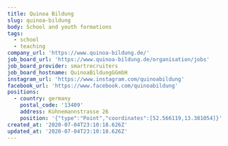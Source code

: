 ```yaml
---
title: Quinoa Bildung
slug: quinoa-bildung
body: School and youth formations
tags:
  - school
  - teaching
company_url: 'https://www.quinoa-bildung.de/'
job_board_url: 'https://www.quinoa-bildung.de/organisation/jobs'
job_board_provider: smartrecruiters
job_board_hostname: QuinoaBildungGGmbH
instagram_url: 'https://www.instagram.com/quinoabildung'
facebook_url: 'https://www.facebook.com/quinoabildung'
positions:
  - country: germany
    postal_code: '13409'
    address: Kühnemannstrasse 26
    position: '{"type":"Point","coordinates":[52.566119,13.381054]}'
created_at: '2020-07-04T23:10:18.626Z'
updated_at: '2020-07-04T23:10:18.626Z'
---
```


